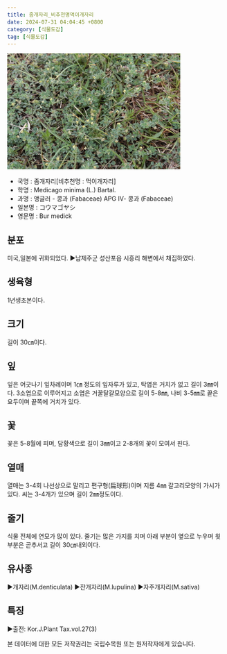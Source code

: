 ```yaml
---
title: 좀개자리_비추천명먹이개자리
date: 2024-07-31 04:04:45 +0800
category: [식물도감]
tag: [식물도감]
---
```




![좀개자리[비추천명 : 먹이개자리]](/assets/img/fileUpload/plants/basic/Fabaceae/Medicago/P000000709/P000000709_220206_1_th2.jpg)
- 국명 : 좀개자리[비추천명 : 먹이개자리]
- 학명 : Medicago minima (L.) Bartal.
- 과명 : 앵글러 - 콩과 (Fabaceae) APG Ⅳ- 콩과 (Fabaceae)
- 일본명 : コウマゴヤシ
- 영문명 : Bur medick


## 분포
미국,일본에 귀화되었다.
▶남제주군 성산포읍 시흥리 해변에서 채집하였다.
## 생육형
1년생초본이다.
## 크기
길이 30㎝이다.
## 잎
잎은 어긋나기 잎차례이며 1㎝ 정도의 잎자루가 있고, 탁엽은 거치가 없고 길이 3㎜이다. 3소엽으로 이루어지고 소엽은 거꿀달걀모양으로 길이 5-8㎜, 나비 3-5㎜로 끝은 요두이며 끝쪽에 거치가 있다.
## 꽃
꽃은 5-8월에 피며, 담황색으로 길이 3㎜이고 2-8개의 꽃이 모여서 핀다.
## 열매
열매는 3-4회 나선상으로 말리고 편구형(扁球形)이며 지름 4㎜ 갈고리모양의 가시가 있다. 씨는 3-4개가 있으며 길이 2㎜정도이다.
## 줄기
식물 전체에 연모가 많이 있다. 줄기는 많은 가지를 치며 아래 부분이 옆으로 누우며 윗부분은 곧추서고 길이 30㎝내외이다.
## 유사종
▶개자리(M.denticulata)
▶잔개자리(M.lupulina)
▶자주개자리(M.sativa)
## 특징
▶출전: Kor.J.Plant Tax.vol.27(3)






본 데이터에 대한 모든 저작권리는 국립수목원 또는 원저작자에게 있습니다.
